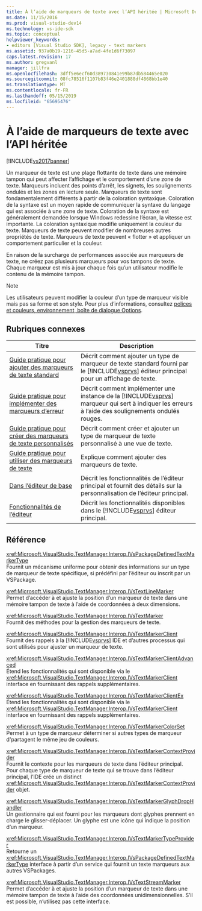 ```yaml
---
title: À l’aide de marqueurs de texte avec l’API héritée | Microsoft Docs
ms.date: 11/15/2016
ms.prod: visual-studio-dev14
ms.technology: vs-ide-sdk
ms.topic: conceptual
helpviewer_keywords:
- editors [Visual Studio SDK], legacy - text markers
ms.assetid: 937a0b19-1216-45d5-a7ad-4fe1d6f73097
caps.latest.revision: 17
ms.author: gregvanl
manager: jillfra
ms.openlocfilehash: 3dff5e6ecf60d389730841e99b87db584465e020
ms.sourcegitcommit: 08fc78516f1107b83f46e2401888df4868bb1e40
ms.translationtype: MT
ms.contentlocale: fr-FR
ms.lasthandoff: 05/15/2019
ms.locfileid: "65695476"
---
```

# <a name="using-text-markers-with-the-legacy-api"></a>À l’aide de marqueurs de texte avec l’API héritée
[!INCLUDE[vs2017banner](../includes/vs2017banner.md)]

Un marqueur de texte est une plage flottante de texte dans une mémoire tampon qui peut affecter l’affichage et le comportement d’une zone de texte. Marqueurs incluent des points d’arrêt, les signets, les soulignements ondulés et les zones en lecture seule. Marqueurs de texte sont fondamentalement différents à partir de la coloration syntaxique. Coloration de la syntaxe est un moyen rapide de communiquer la syntaxe du langage qui est associée à une zone de texte. Coloration de la syntaxe est généralement demandée lorsque Windows redessine l’écran, la vitesse est importante. La coloration syntaxique modifie uniquement la couleur du texte. Marqueurs de texte peuvent modifier de nombreuses autres propriétés de texte. Marqueurs de texte peuvent « flotter » et appliquer un comportement particulier et la couleur.  
  
 En raison de la surcharge de performances associée aux marqueurs de texte, ne créez pas plusieurs marqueurs pour vos tampons de texte. Chaque marqueur est mis à jour chaque fois qu’un utilisateur modifie le contenu de la mémoire tampon.  
  
> [!NOTE]
> Les utilisateurs peuvent modifier la couleur d’un type de marqueur visible mais pas sa forme et son style. Pour plus d’informations, consultez [polices et couleurs, environnement, boîte de dialogue Options](../ide/reference/fonts-and-colors-environment-options-dialog-box.md).  
  
## <a name="related-topics"></a>Rubriques connexes  
  
|Titre|Description|  
|-----------|-----------------|  
|[Guide pratique pour ajouter des marqueurs de texte standard](../extensibility/how-to-add-standard-text-markers.md)|Décrit comment ajouter un type de marqueur de texte standard fourni par le [!INCLUDE[vsprvs](../includes/vsprvs-md.md)] éditeur principal pour un affichage de texte.|  
|[Guide pratique pour implémenter des marqueurs d’erreur](../extensibility/how-to-implement-error-markers.md)|Décrit comment implémenter une instance de la [!INCLUDE[vsprvs](../includes/vsprvs-md.md)] marqueur qui sert à indiquer les erreurs à l’aide des soulignements ondulés rouges.|  
|[Guide pratique pour créer des marqueurs de texte personnalisés](../extensibility/how-to-create-custom-text-markers.md)|Décrit comment créer et ajouter un type de marqueur de texte personnalisé à une vue de texte.|  
|[Guide pratique pour utiliser des marqueurs de texte](../extensibility/how-to-use-text-markers.md)|Explique comment ajouter des marqueurs de texte.|  
|[Dans l’éditeur de base](../extensibility/inside-the-core-editor.md)|Décrit les fonctionnalités de l’éditeur principal et fournit des détails sur la personnalisation de l’éditeur principal.|  
|[Fonctionnalités de l’éditeur](https://msdn.microsoft.com/bdac940d-1f14-4019-a01f-fd0bb3dc7198)|Décrit les fonctionnalités disponibles dans le [!INCLUDE[vsprvs](../includes/vsprvs-md.md)] éditeur principal.|  
  
## <a name="reference"></a>Référence  
 <xref:Microsoft.VisualStudio.TextManager.Interop.IVsPackageDefinedTextMarkerType>  
 Fournit un mécanisme uniforme pour obtenir des informations sur un type de marqueur de texte spécifique, si prédéfini par l’éditeur ou inscrit par un VSPackage.  
  
 <xref:Microsoft.VisualStudio.TextManager.Interop.IVsTextLineMarker>  
 Permet d’accéder à et ajuste la position d’un marqueur de texte dans une mémoire tampon de texte à l’aide de coordonnées à deux dimensions.  
  
 <xref:Microsoft.VisualStudio.TextManager.Interop.IVsTextMarker>  
 Fournit des méthodes pour la gestion des marqueurs de texte.  
  
 <xref:Microsoft.VisualStudio.TextManager.Interop.IVsTextMarkerClient>  
 Fournit des rappels à la [!INCLUDE[vsprvs](../includes/vsprvs-md.md)] IDE et d’autres processus qui sont utilisés pour ajuster un marqueur de texte.  
  
 <xref:Microsoft.VisualStudio.TextManager.Interop.IVsTextMarkerClientAdvanced>  
 Étend les fonctionnalités qui sont disponible via le <xref:Microsoft.VisualStudio.TextManager.Interop.IVsTextMarkerClient> interface en fournissant des rappels supplémentaires.  
  
 <xref:Microsoft.VisualStudio.TextManager.Interop.IVsTextMarkerClientEx>  
 Étend les fonctionnalités qui sont disponible via le <xref:Microsoft.VisualStudio.TextManager.Interop.IVsTextMarkerClient> interface en fournissant des rappels supplémentaires.  
  
 <xref:Microsoft.VisualStudio.TextManager.Interop.IVsTextMarkerColorSet>  
 Permet à un type de marqueur déterminer si autres types de marqueur d'partagent le même jeu de couleurs.  
  
 <xref:Microsoft.VisualStudio.TextManager.Interop.IVsTextMarkerContextProvider>  
 Fournit le contexte pour les marqueurs de texte dans l’éditeur principal. Pour chaque type de marqueur de texte qui se trouve dans l’éditeur principal, l’IDE crée un distinct <xref:Microsoft.VisualStudio.TextManager.Interop.IVsTextMarkerContextProvider> objet.  
  
 <xref:Microsoft.VisualStudio.TextManager.Interop.IVsTextMarkerGlyphDropHandler>  
 Un gestionnaire qui est fourni pour les marqueurs dont glyphes prennent en charge le glisser-déplacer. Un glyphe est une icône qui indique la position d’un marqueur.  
  
 <xref:Microsoft.VisualStudio.TextManager.Interop.IVsTextMarkerTypeProvider>  
 Retourne un <xref:Microsoft.VisualStudio.TextManager.Interop.IVsPackageDefinedTextMarkerType> interface à partir d’un service qui fournit un texte marqueurs aux autres VSPackages.  
  
 <xref:Microsoft.VisualStudio.TextManager.Interop.IVsTextStreamMarker>  
 Permet d’accéder à et ajuste la position d’un marqueur de texte dans une mémoire tampon de texte à l’aide des coordonnées unidimensionnelles. S’il est possible, n’utilisez pas cette interface.
